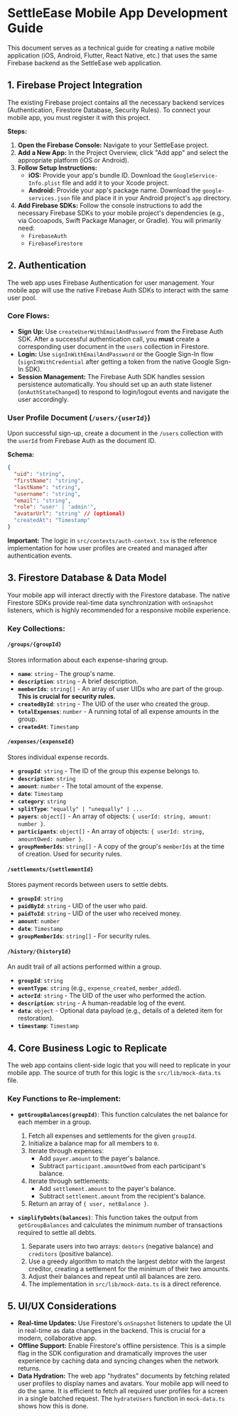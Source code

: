 # SettleEase Mobile App Development Guide

This document serves as a technical guide for creating a native mobile application (iOS, Android, Flutter, React Native, etc.) that uses the same Firebase backend as the SettleEase web application.

## 1. Firebase Project Integration

The existing Firebase project contains all the necessary backend services (Authentication, Firestore Database, Security Rules). To connect your mobile app, you must register it with this project.

**Steps:**

1.  **Open the Firebase Console:** Navigate to your SettleEase project.
2.  **Add a New App:** In the Project Overview, click "Add app" and select the appropriate platform (iOS or Android).
3.  **Follow Setup Instructions:**
    *   **iOS:** Provide your app's bundle ID. Download the `GoogleService-Info.plist` file and add it to your Xcode project.
    *   **Android:** Provide your app's package name. Download the `google-services.json` file and place it in your Android project's `app` directory.
4.  **Add Firebase SDKs:** Follow the console instructions to add the necessary Firebase SDKs to your mobile project's dependencies (e.g., via Cocoapods, Swift Package Manager, or Gradle). You will primarily need:
    *   `FirebaseAuth`
    *   `FirebaseFirestore`

## 2. Authentication

The web app uses Firebase Authentication for user management. Your mobile app will use the native Firebase Auth SDKs to interact with the same user pool.

### Core Flows:

*   **Sign Up:** Use `createUserWithEmailAndPassword` from the Firebase Auth SDK. After a successful authentication call, you **must** create a corresponding user document in the `users` collection in Firestore.
*   **Login:** Use `signInWithEmailAndPassword` or the Google Sign-In flow (`signInWithCredential` after getting a token from the native Google Sign-In SDK).
*   **Session Management:** The Firebase Auth SDK handles session persistence automatically. You should set up an auth state listener (`onAuthStateChanged`) to respond to login/logout events and navigate the user accordingly.

### User Profile Document (`/users/{userId}`)

Upon successful sign-up, create a document in the `/users` collection with the `userId` from Firebase Auth as the document ID.

**Schema:**

```json
{
  "uid": "string",
  "firstName": "string",
  "lastName": "string",
  "username": "string",
  "email": "string",
  "role": "user' | 'admin'",
  "avatarUrl": "string" // (optional)
  "createdAt": "Timestamp"
}
```

**Important:** The logic in `src/contexts/auth-context.tsx` is the reference implementation for how user profiles are created and managed after authentication events.

## 3. Firestore Database & Data Model

Your mobile app will interact directly with the Firestore database. The native Firestore SDKs provide real-time data synchronization with `onSnapshot` listeners, which is highly recommended for a responsive mobile experience.

### Key Collections:

#### `/groups/{groupId}`
Stores information about each expense-sharing group.
*   **`name`**: `string` - The group's name.
*   **`description`**: `string` - A brief description.
*   **`memberIds`**: `string[]` - An array of user UIDs who are part of the group. **This is crucial for security rules.**
*   **`createdById`**: `string` - The UID of the user who created the group.
*   **`totalExpenses`**: `number` - A running total of all expense amounts in the group.
*   **`createdAt`**: `Timestamp`

#### `/expenses/{expenseId}`
Stores individual expense records.
*   **`groupId`**: `string` - The ID of the group this expense belongs to.
*   **`description`**: `string`
*   **`amount`**: `number` - The total amount of the expense.
*   **`date`**: `Timestamp`
*   **`category`**: `string`
*   **`splitType`**: `"equally" | "unequally" | ...`
*   **`payers`**: `object[]` - An array of objects: `{ userId: string, amount: number }`.
*   **`participants`**: `object[]` - An array of objects: `{ userId: string, amountOwed: number }`.
*   **`groupMemberIds`**: `string[]` - A copy of the group's `memberIds` at the time of creation. Used for security rules.

#### `/settlements/{settlementId}`
Stores payment records between users to settle debts.
*   **`groupId`**: `string`
*   **`paidById`**: `string` - UID of the user who paid.
*   **`paidToId`**: `string` - UID of the user who received money.
*   **`amount`**: `number`
*   **`date`**: `Timestamp`
*   **`groupMemberIds`**: `string[]` - For security rules.

#### `/history/{historyId}`
An audit trail of all actions performed within a group.
*   **`groupId`**: `string`
*   **`eventType`**: `string` (e.g., `expense_created`, `member_added`).
*   **`actorId`**: `string` - The UID of the user who performed the action.
*   **`description`**: `string` - A human-readable log of the event.
*   **`data`**: `object` - Optional data payload (e.g., details of a deleted item for restoration).
*   **`timestamp`**: `Timestamp`

## 4. Core Business Logic to Replicate

The web app contains client-side logic that you will need to replicate in your mobile app. The source of truth for this logic is the `src/lib/mock-data.ts` file.

### Key Functions to Re-implement:

*   **`getGroupBalances(groupId)`**: This function calculates the net balance for each member in a group.
    1.  Fetch all expenses and settlements for the given `groupId`.
    2.  Initialize a balance map for all members to `0`.
    3.  Iterate through expenses:
        *   Add `payer.amount` to the payer's balance.
        *   Subtract `participant.amountOwed` from each participant's balance.
    4.  Iterate through settlements:
        *   Add `settlement.amount` to the payer's balance.
        *   Subtract `settlement.amount` from the recipient's balance.
    5.  Return an array of `{ user, netBalance }`.

*   **`simplifyDebts(balances)`**: This function takes the output from `getGroupBalances` and calculates the minimum number of transactions required to settle all debts.
    1.  Separate users into two arrays: `debtors` (negative balance) and `creditors` (positive balance).
    2.  Use a greedy algorithm to match the largest debtor with the largest creditor, creating a settlement for the minimum of their two amounts.
    3.  Adjust their balances and repeat until all balances are zero.
    4.  The implementation in `src/lib/mock-data.ts` is a direct reference.

## 5. UI/UX Considerations

*   **Real-time Updates:** Use Firestore's `onSnapshot` listeners to update the UI in real-time as data changes in the backend. This is crucial for a modern, collaborative app.
*   **Offline Support:** Enable Firestore's offline persistence. This is a simple flag in the SDK configuration and dramatically improves the user experience by caching data and syncing changes when the network returns.
*   **Data Hydration:** The web app "hydrates" documents by fetching related user profiles to display names and avatars. Your mobile app will need to do the same. It is efficient to fetch all required user profiles for a screen in a single batched request. The `hydrateUsers` function in `mock-data.ts` shows how this is done.
